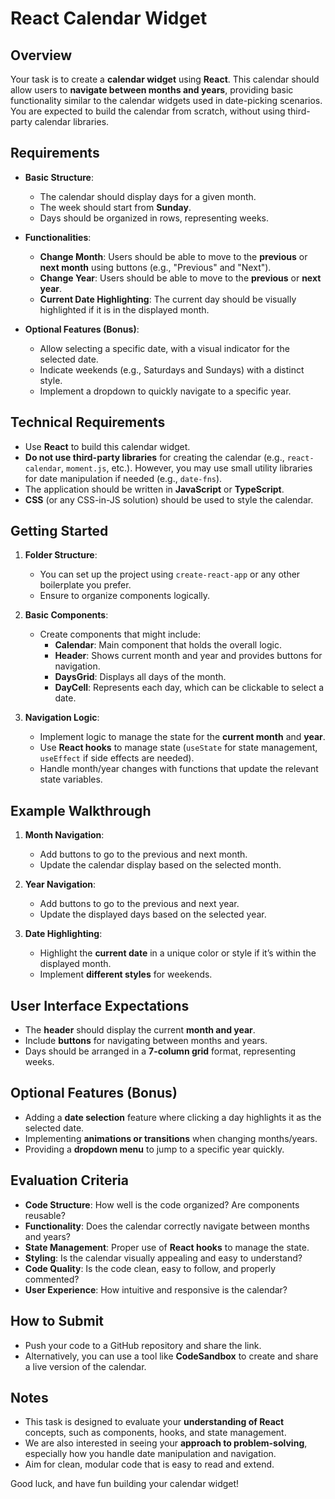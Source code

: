 
# React Calendar Widget

## Overview
Your task is to create a **calendar widget** using **React**. This calendar should allow users to **navigate between months and years**, providing basic functionality similar to the calendar widgets used in date-picking scenarios. You are expected to build the calendar from scratch, without using third-party calendar libraries.

## Requirements
- **Basic Structure**: 
  - The calendar should display days for a given month.
  - The week should start from **Sunday**.
  - Days should be organized in rows, representing weeks.

- **Functionalities**:
  - **Change Month**: Users should be able to move to the **previous** or **next month** using buttons (e.g., "Previous" and "Next").
  - **Change Year**: Users should be able to move to the **previous** or **next year**.
  - **Current Date Highlighting**: The current day should be visually highlighted if it is in the displayed month.

- **Optional Features (Bonus)**:
  - Allow selecting a specific date, with a visual indicator for the selected date.
  - Indicate weekends (e.g., Saturdays and Sundays) with a distinct style.
  - Implement a dropdown to quickly navigate to a specific year.

## Technical Requirements
- Use **React** to build this calendar widget.
- **Do not use third-party libraries** for creating the calendar (e.g., `react-calendar`, `moment.js`, etc.). However, you may use small utility libraries for date manipulation if needed (e.g., `date-fns`).
- The application should be written in **JavaScript** or **TypeScript**.
- **CSS** (or any CSS-in-JS solution) should be used to style the calendar.

## Getting Started
1. **Folder Structure**: 
   - You can set up the project using `create-react-app` or any other boilerplate you prefer.
   - Ensure to organize components logically.

2. **Basic Components**:
   - Create components that might include:
     - **Calendar**: Main component that holds the overall logic.
     - **Header**: Shows current month and year and provides buttons for navigation.
     - **DaysGrid**: Displays all days of the month.
     - **DayCell**: Represents each day, which can be clickable to select a date.

3. **Navigation Logic**:
   - Implement logic to manage the state for the **current month** and **year**.
   - Use **React hooks** to manage state (`useState` for state management, `useEffect` if side effects are needed).
   - Handle month/year changes with functions that update the relevant state variables.

## Example Walkthrough
1. **Month Navigation**: 
   - Add buttons to go to the previous and next month.
   - Update the calendar display based on the selected month.

2. **Year Navigation**: 
   - Add buttons to go to the previous and next year.
   - Update the displayed days based on the selected year.

3. **Date Highlighting**:
   - Highlight the **current date** in a unique color or style if it’s within the displayed month.
   - Implement **different styles** for weekends.

## User Interface Expectations
- The **header** should display the current **month and year**.
- Include **buttons** for navigating between months and years.
- Days should be arranged in a **7-column grid** format, representing weeks.

## Optional Features (Bonus)
- Adding a **date selection** feature where clicking a day highlights it as the selected date.
- Implementing **animations or transitions** when changing months/years.
- Providing a **dropdown menu** to jump to a specific year quickly.

## Evaluation Criteria
- **Code Structure**: How well is the code organized? Are components reusable?
- **Functionality**: Does the calendar correctly navigate between months and years?
- **State Management**: Proper use of **React hooks** to manage the state.
- **Styling**: Is the calendar visually appealing and easy to understand?
- **Code Quality**: Is the code clean, easy to follow, and properly commented?
- **User Experience**: How intuitive and responsive is the calendar?

## How to Submit
- Push your code to a GitHub repository and share the link.
- Alternatively, you can use a tool like **CodeSandbox** to create and share a live version of the calendar.

## Notes
- This task is designed to evaluate your **understanding of React** concepts, such as components, hooks, and state management.
- We are also interested in seeing your **approach to problem-solving**, especially how you handle date manipulation and navigation.
- Aim for clean, modular code that is easy to read and extend.

Good luck, and have fun building your calendar widget!

